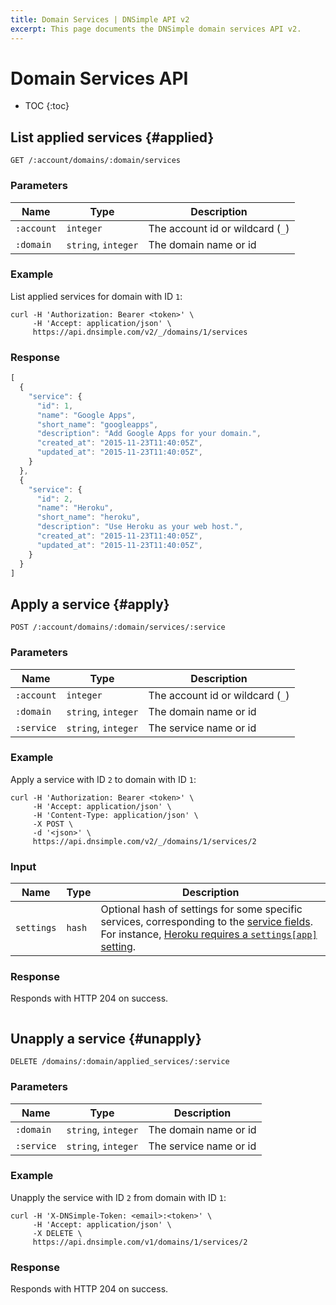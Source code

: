 ```yaml
---
title: Domain Services | DNSimple API v2
excerpt: This page documents the DNSimple domain services API v2.
---
```


# Domain Services API

* TOC
{:toc}


## List applied services {#applied}

    GET /:account/domains/:domain/services

### Parameters

Name | Type | Description
-----|------|------------
`:account` | `integer` | The account id or wildcard (`_`)
`:domain` | `string`, `integer` | The domain name or id

### Example

List applied services for domain with ID `1`:

    curl -H 'Authorization: Bearer <token>' \
         -H 'Accept: application/json' \
         https://api.dnsimple.com/v2/_/domains/1/services

### Response

~~~js
[
  {
    "service": {
      "id": 1,
      "name": "Google Apps",
      "short_name": "googleapps",
      "description": "Add Google Apps for your domain.",
      "created_at": "2015-11-23T11:40:05Z",
      "updated_at": "2015-11-23T11:40:05Z",
    }
  },
  {
    "service": {
      "id": 2,
      "name": "Heroku",
      "short_name": "heroku",
      "description": "Use Heroku as your web host.",
      "created_at": "2015-11-23T11:40:05Z",
      "updated_at": "2015-11-23T11:40:05Z",
    }
  }
]
~~~

## Apply a service {#apply}

    POST /:account/domains/:domain/services/:service

### Parameters

Name | Type | Description
-----|------|------------
`:account` | `integer` | The account id or wildcard (`_`)
`:domain` | `string`, `integer` | The domain name or id
`:service` | `string`, `integer` | The service name or id

### Example

Apply a service with ID `2` to domain with ID `1`:

    curl -H 'Authorization: Bearer <token>' \
         -H 'Accept: application/json' \
         -H 'Content-Type: application/json' \
         -X POST \
         -d '<json>' \
         https://api.dnsimple.com/v2/_/domains/1/services/2

### Input

Name | Type | Description
-----|------|------------
`settings` | `hash` | Optional hash of settings for some specific services, corresponding to the [service fields](https://github.com/aetrion/dnsimple-services#fields). For instance, [Heroku requires a `settings[app]` setting](https://github.com/aetrion/dnsimple-services/blob/master/services/heroku/config.json#L8-L14).

### Response

Responds with HTTP 204 on success.

~~~js
~~~


## Unapply a service {#unapply}

    DELETE /domains/:domain/applied_services/:service

### Parameters

Name | Type | Description
-----|------|------------
`:domain` | `string`, `integer` | The domain name or id
`:service` | `string`, `integer` | The service name or id

### Example

Unapply the service with ID `2` from domain with ID `1`:

    curl -H 'X-DNSimple-Token: <email>:<token>' \
         -H 'Accept: application/json' \
         -X DELETE \
         https://api.dnsimple.com/v1/domains/1/services/2

### Response

Responds with HTTP 204 on success.

~~~js
~~~

